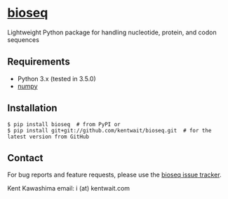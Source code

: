 # [bioseq](https://github.com/kentwait/bioseq)
Lightweight Python package for handling nucleotide, protein, and codon sequences

## Requirements
- Python 3.x (tested in 3.5.0)
- [numpy](http://www.numpy.org)

## Installation
```
$ pip install bioseq  # from PyPI or
$ pip install git+git://github.com/kentwait/bioseq.git  # for the latest version from GitHub
```

## Contact
For bug reports and feature requests, please use the [bioseq issue tracker](https://github.com/kentwait/bioseq/issues).

Kent Kawashima
email: i (at) kentwait.com

